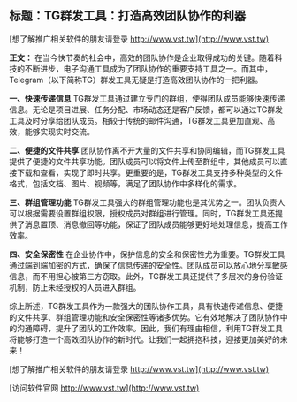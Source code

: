 ## **标题：TG群发工具：打造高效团队协作的利器**

[想了解推广相关软件的朋友请登录 http://www.vst.tw](http://www.vst.tw)

**正文：**
在当今快节奏的社会中，高效的团队协作是企业取得成功的关键。随着科技的不断进步，电子沟通工具成为了团队协作的重要支持工具之一。而其中，Telegram（以下简称TG）群发工具无疑是打造高效团队协作的一把利器。

**一、快速传递信息**
TG群发工具通过建立专门的群组，使得团队成员能够快速传递信息。无论是项目进展、任务分配、市场动态还是客户反馈，都可以通过TG群发工具及时分享给团队成员。相较于传统的邮件沟通，TG群发工具更加直观、高效，能够实现实时交流。

**二、便捷的文件共享**
团队协作离不开大量的文件共享和协同编辑，而TG群发工具提供了便捷的文件共享功能。团队成员可以将文件上传至群组中，其他成员可以直接下载和查看，实现了即时共享。更重要的是，TG群发工具支持多种类型的文件格式，包括文档、图片、视频等，满足了团队协作中多样化的需求。

**三、群组管理功能**
TG群发工具强大的群组管理功能也是其优势之一。团队负责人可以根据需要设置群组权限，授权成员对群组进行管理。同时，TG群发工具还提供了消息置顶、消息撤回等功能，保证了团队成员能够更好地处理信息，提高工作效率。

**四、安全保密性**
在企业协作中，保护信息的安全和保密性尤为重要。TG群发工具通过端到端加密的方式，确保了信息传递的安全性。团队成员可以放心地分享敏感信息，而不用担心被第三方窃取。此外，TG群发工具还提供了多层次的身份验证机制，防止未经授权的人员进入群组。

综上所述，TG群发工具作为一款强大的团队协作工具，具有快速传递信息、便捷的文件共享、群组管理功能和安全保密性等诸多优势。它有效地解决了团队协作中的沟通障碍，提升了团队的工作效率。因此，我们有理由相信，利用TG群发工具将能够打造一个高效团队协作的新时代。让我们一起拥抱科技，迎接更加美好的未来！

[想了解推广相关软件的朋友请登录 http://www.vst.tw](http://www.vst.tw)


[访问软件官网 http://www.vst.tw](http://www.vst.tw)
